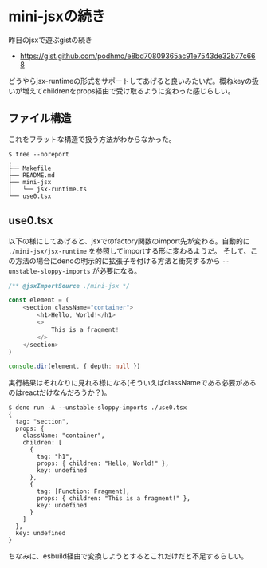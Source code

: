 # mini-jsxの続き

昨日のjsxで遊ぶgistの続き

- https://gist.github.com/podhmo/e8bd70809365ac91e7543de32b77c668

どうやらjsx-runtimeの形式をサポートしてあげると良いみたいだ。概ねkeyの扱いが増えてchildrenをprops経由で受け取るように変わった感じらしい。

## ファイル構造

これをフラットな構造で扱う方法がわからなかった。

```console
$ tree --noreport
.
├── Makefile
├── README.md
├── mini-jsx
│   └── jsx-runtime.ts
└── use0.tsx
```

## use0.tsx

以下の様にしてあげると、jsxでのfactory関数のimport先が変わる。自動的に `./mini-jsx/jsx-runtime` を参照してimportする形に変わるようだ。
そして、この方法の場合にdenoの明示的に拡張子を付ける方法と衝突するから `--unstable-sloppy-imports` が必要になる。

```ts
/** @jsxImportSource ./mini-jsx */

const element = (
    <section className="container">
        <h1>Hello, World!</h1>
        <>
            This is a fragment!
        </>
    </section>
)

console.dir(element, { depth: null })
```

実行結果はそれなりに見れる様になる(そういえばclassNameである必要があるのはreactだけなんだろうか？)。

```console
$ deno run -A --unstable-sloppy-imports ./use0.tsx
{
  tag: "section",
  props: {
    className: "container",
    children: [
      {
        tag: "h1",
        props: { children: "Hello, World!" },
        key: undefined
      },
      {
        tag: [Function: Fragment],
        props: { children: "This is a fragment!" },
        key: undefined
      }
    ]
  },
  key: undefined
}
```

ちなみに、esbuild経由で変換しようとするとこれだけだと不足するらしい。
